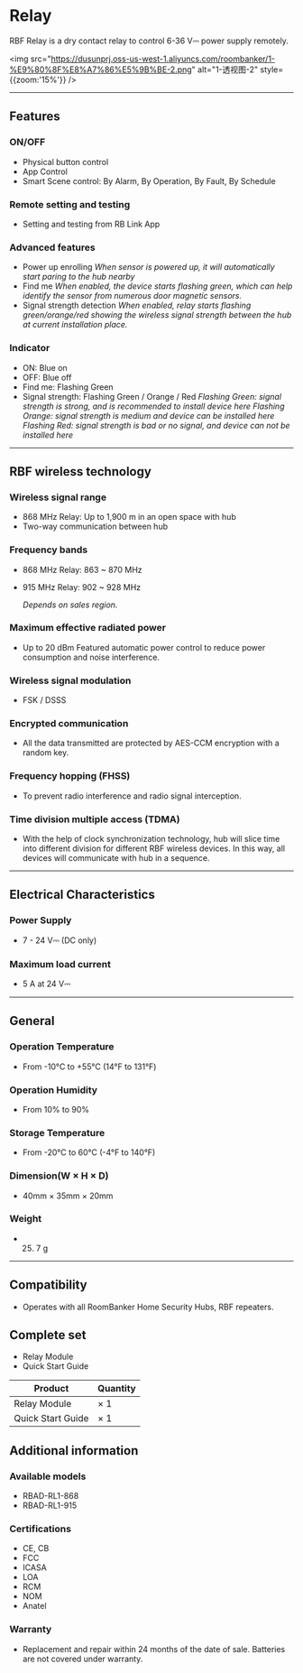 ﻿# Relay

RBF Relay is a dry contact relay to control 6-36 V⎓ power supply remotely.

<img src="https://dusunprj.oss-us-west-1.aliyuncs.com/roombanker/1-%E9%80%8F%E8%A7%86%E5%9B%BE-2.png" alt="1-透视图-2" style={{zoom:'15%'}} />

------

## Features

### ON/OFF

* Physical button control
* App Control
* Smart Scene control: By Alarm, By Operation, By Fault, By Schedule

### Remote setting and testing

* Setting and testing from RB Link App

### Advanced features

* Power up enrolling
  *When sensor is powered up, it will automatically start paring to the hub nearby*
* Find me
  *When enabled, the device starts flashing green, which can help identify the sensor from numerous door magnetic sensors.*
* Signal strength detection
  *When enabled, relay starts flashing green/orange/red showing the wireless signal strength between the hub at current installation place.* 

### Indicator

* ON: Blue on
* OFF: Blue off
* Find me: Flashing Green
* Signal strength: Flashing Green / Orange / Red
  *Flashing Green: signal strength is strong, and is recommended to install device here*
  *Flashing Orange: signal strength is medium and device can be installed here*
  *Flashing Red: signal strength is bad or no signal, and device can not be installed here*

------

## RBF wireless technology

### Wireless signal range

* 868 MHz Relay: Up to 1,900 m in an open space with hub
* Two-way communication between hub

### Frequency bands

* 868 MHz Relay: 863 ~ 870 MHz

* 915 MHz Relay: 902 ~ 928 MHz

  *Depends on sales region.*

### Maximum effective radiated power

* Up to 20 dBm
  Featured automatic power control to reduce power consumption and noise interference.

### Wireless signal modulation

* FSK / DSSS

### Encrypted communication

* All the data transmitted are protected by AES-CCM encryption with a random key.

### Frequency hopping (FHSS)

* To prevent radio interference and radio signal interception.

### Time division multiple access (TDMA)

* With the help of clock synchronization technology, hub will slice time into different division for different RBF wireless devices. In this way, all devices will communicate with hub in a sequence.

------

## Electrical Characteristics

### Power Supply

* 7 - 24 V⎓ (DC only)
### Maximum load current
* 5 A at 24 V⎓

------

## General

### Operation Temperature

* From -10°С to +55°С (14°F to 131°F)

### Operation Humidity

* From 10% to 90%

### Storage Temperature

* From -20°C to 60°C (-4°F to 140°F)

### Dimension(W × H × D)

* 40mm × 35mm × 20mm

### Weight

* 25. 7 g

------

## Compatibility

* Operates with all RoomBanker Home Security Hubs,  RBF repeaters.


## Complete set

* Relay Module
* Quick Start Guide

| Product           | Quantity |
| ----------------- | -------- |
| Relay Module      | × 1      |
| Quick Start Guide | × 1      |



## Additional information

### Available models

* RBAD-RL1-868
* RBAD-RL1-915

### Certifications

* CE, CB
* FCC
* ICASA
* LOA
* RCM
* NOM
* Anatel

### Warranty

* Replacement and repair within 24 months of the date of sale. Batteries are not covered under warranty.
